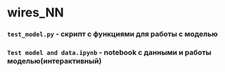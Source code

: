 # wires_NN

### `test_model.py` - скрипт с функциями для работы с моделью

### `Test model and data.ipynb` - notebook с данными и работы моделью(интерактивный)